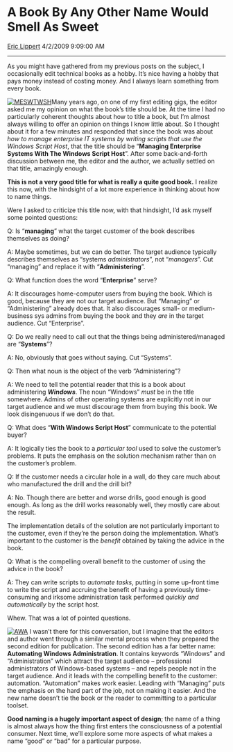 <div id="page">

# A Book By Any Other Name Would Smell As Sweet

[Eric Lippert](https://social.msdn.microsoft.com/profile/Eric%20Lippert) 4/2/2009 9:09:00 AM

-----

<div id="content">

<div class="mine">

As you might have gathered from my previous posts on the subject, I occasionally edit technical books as a hobby. It’s nice having a hobby that pays money instead of costing money. And I always learn something from every book.

[![MESWTWSH](https://msdnshared.blob.core.windows.net/media/TNBlogsFS/BlogFileStorage/blogs_msdn/ericlippert/WindowsLiveWriter/ABookByAnyOtherNameWouldSmellAsSweet_8AC3/MESWTWSH_5.jpg "MESWTWSH")](http://www.apress.com/book/view/9781893115675)Many years ago, on one of my first editing gigs, the editor asked me my opinion on what the book’s title should be. At the time I had no particularly coherent thoughts about how to title a book, but I’m almost always willing to offer an opinion on things I know little about. So I thought about it for a few minutes and responded that since the book was about *how to manage enterprise IT systems by writing scripts that use the Windows Script Host*, that the title should be “<span class="underline">**Managing Enterprise Systems With The Windows Script Host**</span>”. After some back-and-forth discussion between me, the editor and the author, we actually settled on that title, amazingly enough.

**This is not a very good title for what is really a quite good book.** I realize this now, with the hindsight of a lot more experience in thinking about how to name things.

Were I asked to criticize this title now, with that hindsight, I’d ask myself some pointed questions:

Q: Is “**managing**” what the target customer of the book describes themselves as doing?

A: Maybe sometimes, but we can do better. The target audience typically describes themselves as “systems *administrators*”, not “*managers*”. Cut “managing” and replace it with “**Administering**”.

Q: What function does the word “**Enterprise**” serve?

A: It discourages home-computer users from buying the book. Which is good, because they are not our target audience. But “Managing” or “Administering” already does that. It also discourages small- or medium-business sys admins from buying the book and they *are* in the target audience. Cut “Enterprise”.

Q: Do we really need to call out that the things being administered/managed are “**Systems**”?

A: No, obviously that goes without saying. Cut “Systems”.

Q: Then what noun is the object of the verb “Administering”?

A: We need to tell the potential reader that this is a book about administering ***Windows***. The noun “Windows” *must* be in the title somewhere. Admins of other operating systems are explicitly not in our target audience and we must discourage them from buying this book. We look disingenuous if we don’t do that.

Q: What does “**With Windows Script Host**” communicate to the potential buyer?

A: It logically ties the book to a *particular tool* used to solve the customer’s problems. It puts the emphasis on the solution mechanism rather than on the customer’s problem.

Q: If the customer needs a circular hole in a wall, do they care much about who manufactured the drill and the drill bit?

A: No. Though there are better and worse drills, good enough is good enough. As long as the drill works reasonably well, they mostly care about the result.

The implementation details of the solution are not particularly important to the customer, even if they’re the person doing the implementation. What’s important to the customer is the *benefit* obtained by taking the advice in the book.

Q: What is the compelling overall benefit to the customer of using the advice in the book?

A: They can write scripts to *automate tasks*, putting in some up-front time to write the script and accruing the benefit of having a previously time-consuming and irksome administration task performed *quickly and automatically* by the script host.

Whew. That was a lot of pointed questions.

[![AWA](https://msdnshared.blob.core.windows.net/media/TNBlogsFS/BlogFileStorage/blogs_msdn/ericlippert/WindowsLiveWriter/ABookByAnyOtherNameWouldSmellAsSweet_8AC3/AWA_3.jpg "AWA")](http://www.apress.com/book/view/1590593979) I wasn’t there for this conversation, but I imagine that the editors and author went through a similar mental process when they prepared the second edition for publication. The second edition has a far better name: **<span class="underline">Automating Windows Administration</span>**. It contains keywords “Windows” and “Administration” which attract the target audience – professional administrators of Windows-based systems – and repels people not in the target audience. And it leads with the compelling benefit to the customer: automation. “Automation” makes work easier. Leading with “Managing” puts the emphasis on the hard part of the job, not on making it easier. And the new name doesn’t tie the book or the reader to committing to a particular toolset.

**Good naming is a hugely important aspect of design**; the name of a thing is almost always how the thing first enters the consciousness of a potential consumer. Next time, we’ll explore some more aspects of what makes a name “good” or “bad” for a particular purpose.

</div>

</div>

</div>

